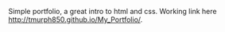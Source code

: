 Simple portfolio, a great intro to html and css. Working link here http://tmurph850.github.io/My_Portfolio/.
